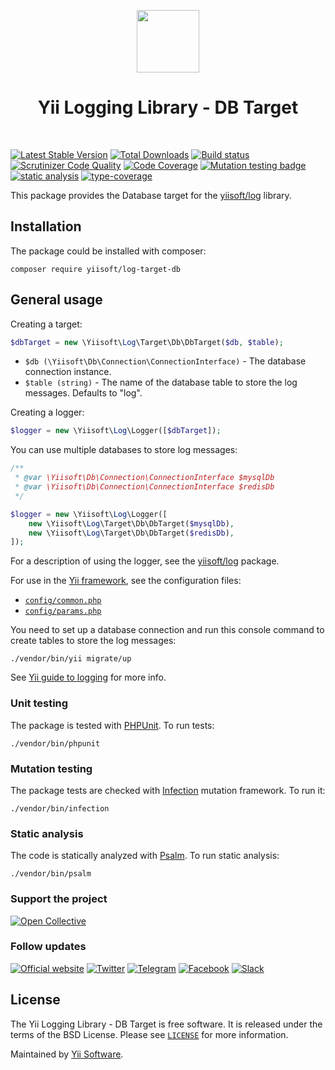 <p align="center">
    <a href="https://github.com/yiisoft" target="_blank">
        <img src="https://yiisoft.github.io/docs/images/yii_logo.svg" height="100px">
    </a>
    <h1 align="center">Yii Logging Library - DB Target</h1>
    <br>
</p>

[![Latest Stable Version](https://poser.pugx.org/yiisoft/log-target-db/v/stable.png)](https://packagist.org/packages/yiisoft/log-target-db)
[![Total Downloads](https://poser.pugx.org/yiisoft/log-target-db/downloads.png)](https://packagist.org/packages/yiisoft/log-target-db)
[![Build status](https://github.com/yiisoft/log-target-db/workflows/build/badge.svg)](https://github.com/yiisoft/log-target-db/actions?query=workflow%3Abuild)
[![Scrutinizer Code Quality](https://scrutinizer-ci.com/g/yiisoft/log-target-db/badges/quality-score.png?b=master)](https://scrutinizer-ci.com/g/yiisoft/log-target-db/?branch=master)
[![Code Coverage](https://scrutinizer-ci.com/g/yiisoft/log-target-db/badges/coverage.png?b=master)](https://scrutinizer-ci.com/g/yiisoft/log-target-db/?branch=master)
[![Mutation testing badge](https://img.shields.io/endpoint?style=flat&url=https%3A%2F%2Fbadge-api.stryker-mutator.io%2Fgithub.com%2Fyiisoft%2Flog-target-db%2Fmaster)](https://dashboard.stryker-mutator.io/reports/github.com/yiisoft/log-target-db/master)
[![static analysis](https://github.com/yiisoft/log-target-db/workflows/static%20analysis/badge.svg)](https://github.com/yiisoft/log-target-db/actions?query=workflow%3A%22static+analysis%22)
[![type-coverage](https://shepherd.dev/github/yiisoft/log-target-db/coverage.svg)](https://shepherd.dev/github/yiisoft/log-target-db)

This package provides the Database target for the [yiisoft/log](https://github.com/yiisoft/log) library.

## Installation

The package could be installed with composer:

```
composer require yiisoft/log-target-db
```

## General usage

Creating a target:

```php
$dbTarget = new \Yiisoft\Log\Target\Db\DbTarget($db, $table);
```

- `$db (\Yiisoft\Db\Connection\ConnectionInterface)` - The database connection instance.
- `$table (string)` - The name of the database table to store the log messages. Defaults to "log".

Creating a logger:

```php
$logger = new \Yiisoft\Log\Logger([$dbTarget]);
```

You can use multiple databases to store log messages:

```php
/**
 * @var \Yiisoft\Db\Connection\ConnectionInterface $mysqlDb
 * @var \Yiisoft\Db\Connection\ConnectionInterface $redisDb
 */

$logger = new \Yiisoft\Log\Logger([
    new \Yiisoft\Log\Target\Db\DbTarget($mysqlDb),
    new \Yiisoft\Log\Target\Db\DbTarget($redisDb),
]);
```

For a description of using the logger, see the [yiisoft/log](https://github.com/yiisoft/log) package.

For use in the [Yii framework](http://www.yiiframework.com/), see the configuration files:

- [`config/common.php`](https://github.com/yiisoft/log-target-db/blob/master/config/common.php)
- [`config/params.php`](https://github.com/yiisoft/log-target-db/blob/master/config/params.php)

You need to set up a database connection and run this console command to create tables to store the log messages:

```shell
./vendor/bin/yii migrate/up
```

See [Yii guide to logging](https://github.com/yiisoft/docs/blob/master/guide/en/runtime/logging.md) for more info.

### Unit testing

The package is tested with [PHPUnit](https://phpunit.de/). To run tests:

```shell
./vendor/bin/phpunit
```

### Mutation testing

The package tests are checked with [Infection](https://infection.github.io/) mutation framework. To run it:

```shell
./vendor/bin/infection
```

### Static analysis

The code is statically analyzed with [Psalm](https://psalm.dev/). To run static analysis:

```shell
./vendor/bin/psalm
```

### Support the project

[![Open Collective](https://img.shields.io/badge/Open%20Collective-sponsor-7eadf1?logo=open%20collective&logoColor=7eadf1&labelColor=555555)](https://opencollective.com/yiisoft)

### Follow updates

[![Official website](https://img.shields.io/badge/Powered_by-Yii_Framework-green.svg?style=flat)](https://www.yiiframework.com/)
[![Twitter](https://img.shields.io/badge/twitter-follow-1DA1F2?logo=twitter&logoColor=1DA1F2&labelColor=555555?style=flat)](https://twitter.com/yiiframework)
[![Telegram](https://img.shields.io/badge/telegram-join-1DA1F2?style=flat&logo=telegram)](https://t.me/yii3en)
[![Facebook](https://img.shields.io/badge/facebook-join-1DA1F2?style=flat&logo=facebook&logoColor=ffffff)](https://www.facebook.com/groups/yiitalk)
[![Slack](https://img.shields.io/badge/slack-join-1DA1F2?style=flat&logo=slack)](https://yiiframework.com/go/slack)

## License

The Yii Logging Library - DB Target is free software. It is released under the terms of the BSD License.
Please see [`LICENSE`](./LICENSE.md) for more information.

Maintained by [Yii Software](https://www.yiiframework.com/).
